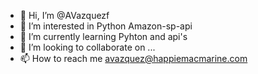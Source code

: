 - 👋 Hi, I’m @AVazquezf
- 👀 I’m interested in Python Amazon-sp-api
- 🌱 I’m currently learning Pyhton and api's
- 💞️ I’m looking to collaborate on ...
- 📫 How to reach me avazquez@happiemacmarine.com

<!---
AVazquezf/AVazquezf is a ✨ special ✨ repository because its `README.md` (this file) appears on your GitHub profile.
You can click the Preview link to take a look at your changes.
--->
